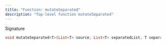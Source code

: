 ```yaml
---
title: "Function: mutateSeparated"
description: "Top-level function mutateSeparated"
---
```


Signature
```dart
void mutateSeparated<T>(List<T> source, List<T> separatedList, T separator);
```
